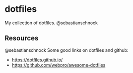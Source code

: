 # dotfiles
My collection of dotfiles. @sebastianschnock

## Resources
@sebastianschnock
Some good links on dotfiles and github:
- https://dotfiles.github.io/
- https://github.com/webpro/awesome-dotfiles
